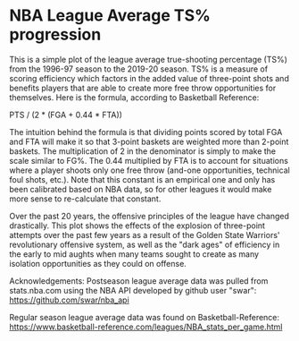 # NBA League Average TS% progression

This is a simple plot of the league average true-shooting percentage (TS%) from the 1996-97 season to the 2019-20 season. TS% is a measure of scoring efficiency which factors in the added value of three-point shots and benefits players that are able to create more free throw 
opportunities for themselves. Here is the formula, according to Basketball Reference: 

PTS / (2 * (FGA + 0.44 * FTA))

The intuition behind the formula is that dividing points scored by total FGA and FTA will make it so that 3-point baskets are weighted more than 2-point baskets. The multiplication of 2 in the denominator is simply to make the scale similar to FG%. The 0.44 multiplied by FTA is to account for situations where a player shoots only one free throw (and-one opportunities, technical foul shots, etc.). Note that this constant is an empirical one and only has been calibrated based on NBA data, so for other leagues it would make more sense to re-calculate that constant.

Over the past 20 years, the offensive principles of the league have changed drastically. This plot shows the effects
of the explosion of three-point attempts over the past few years as a result of the Golden State Warriors' revolutionary
offensive system, as well as the "dark ages" of efficiency in the early to mid aughts when many teams sought to create
as many isolation opportunities as they could on offense.



Acknowledgements: 
Postseason league average data was pulled from stats.nba.com using the NBA API developed by github user "swar": https://github.com/swar/nba_api

Regular season league average data was found on Basketball-Reference: https://www.basketball-reference.com/leagues/NBA_stats_per_game.html

